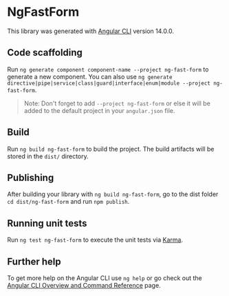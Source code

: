 # NgFastForm

This library was generated with [Angular CLI](https://github.com/angular/angular-cli) version 14.0.0.

## Code scaffolding

Run `ng generate component component-name --project ng-fast-form` to generate a new component. You can also use `ng generate directive|pipe|service|class|guard|interface|enum|module --project ng-fast-form`.
> Note: Don't forget to add `--project ng-fast-form` or else it will be added to the default project in your `angular.json` file. 

## Build

Run `ng build ng-fast-form` to build the project. The build artifacts will be stored in the `dist/` directory.

## Publishing

After building your library with `ng build ng-fast-form`, go to the dist folder `cd dist/ng-fast-form` and run `npm publish`.

## Running unit tests

Run `ng test ng-fast-form` to execute the unit tests via [Karma](https://karma-runner.github.io).

## Further help

To get more help on the Angular CLI use `ng help` or go check out the [Angular CLI Overview and Command Reference](https://angular.io/cli) page.
